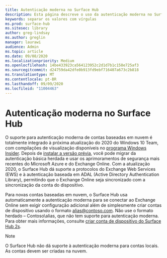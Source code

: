 ```yaml
---
title: Autenticação moderna no Surface Hub
description: Esta página descreve o uso da autenticação moderna no Surface Hub em contraste com a autenticação básica herdada.
keywords: separar os valores com vírgulas
ms.prod: surface-hub
ms.sitesec: library
author: greg-lindsay
ms.author: greglin
manager: laurawi
audience: Admin
ms.topic: article
ms.date: 09/08/2020
ms.localizationpriority: Medium
ms.openlocfilehash: 14be433923ca564123952c2d1d7b1c158e725af3
ms.sourcegitcommit: d24759da42dfe0b913fd9ebf716407a673c2b818
ms.translationtype: MT
ms.contentlocale: pt-BR
ms.lasthandoff: 09/09/2020
ms.locfileid: "11004463"
---
```

# Autenticação moderna no Surface Hub

O suporte para autenticação moderna de contas baseadas em nuvem é totalmente integrado à próxima atualização do 2020 do Windows 10 Team, com compilações de visualização disponíveis no [programa Windows Insider](https://insider.windows.com/). Depois de [instalar a versão prévia](surface-hub-install-2020preview.md), você pode migrar da autenticação básica herdada e usar os aprimoramentos de segurança mais recentes do Microsoft Azure e do Exchange Online. Com a atualização 2020, o Surface Hub dá suporte a protocolos do Exchange Web Services (EWS) e à autenticação baseada em ADAL (Active Directory Authentication Library), permitindo que o Exchange Online seja sincronizado com a sincronização da conta do dispositivo.

Para novas contas baseadas em nuvem, o Surface Hub usa automaticamente a autenticação moderna para se conectar ao Exchange Online sem exigir configuração adicional além de simplesmente criar contas de dispositivo usando o formato [alias@contoso.com](mailto:alias@contoso.com). Não use o formato herdado – Contoso\alias, que não tem suporte para autenticação moderna. Para obter mais informações, consulte [criar conta de dispositivo do Surface Hub 2s](https://docs.microsoft.com/surface-hub/surface-hub-2s-account).

> [!NOTE]
> O Surface Hub não dá suporte à autenticação moderna para contas locais. As contas devem ser criadas na nuvem.

